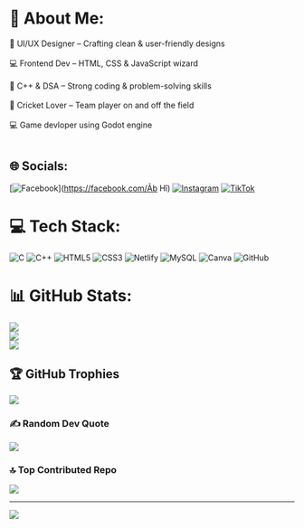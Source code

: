 # 💫 About Me:
🎨 UI/UX Designer – Crafting clean & user-friendly designs<br><br>💻 Frontend Dev – HTML, CSS & JavaScript wizard<br><br>🔢 C++ & DSA – Strong coding & problem-solving skills<br><br>🏏 Cricket Lover – Team player on and off the field<br><br>💻 Game devloper using Godot engine<br><br>


## 🌐 Socials:
[![Facebook](https://img.shields.io/badge/Facebook-%231877F2.svg?logo=Facebook&logoColor=white)](https://facebook.com/Ãb Hî) [![Instagram](https://img.shields.io/badge/Instagram-%23E4405F.svg?logo=Instagram&logoColor=white)](https://instagram.com/itr.abhitiwari) [![TikTok](https://img.shields.io/badge/TikTok-%23000000.svg?logo=TikTok&logoColor=white)](https://tiktok.com/@itr.abhi3) 

# 💻 Tech Stack:
![C](https://img.shields.io/badge/c-%2300599C.svg?style=for-the-badge&logo=c&logoColor=white) ![C++](https://img.shields.io/badge/c++-%2300599C.svg?style=for-the-badge&logo=c%2B%2B&logoColor=white) ![HTML5](https://img.shields.io/badge/html5-%23E34F26.svg?style=for-the-badge&logo=html5&logoColor=white) ![CSS3](https://img.shields.io/badge/css3-%231572B6.svg?style=for-the-badge&logo=css3&logoColor=white) ![Netlify](https://img.shields.io/badge/netlify-%23000000.svg?style=for-the-badge&logo=netlify&logoColor=#00C7B7) ![MySQL](https://img.shields.io/badge/mysql-4479A1.svg?style=for-the-badge&logo=mysql&logoColor=white) ![Canva](https://img.shields.io/badge/Canva-%2300C4CC.svg?style=for-the-badge&logo=Canva&logoColor=white) ![GitHub](https://img.shields.io/badge/github-%23121011.svg?style=for-the-badge&logo=github&logoColor=white)
# 📊 GitHub Stats:
![](https://github-readme-stats.vercel.app/api?username=Abhitiwari866&theme=great-gatsby&hide_border=false&include_all_commits=true&count_private=false)<br/>
![](https://nirzak-streak-stats.vercel.app/?user=Abhitiwari866&theme=great-gatsby&hide_border=false)<br/>
![](https://github-readme-stats.vercel.app/api/top-langs/?username=Abhitiwari866&theme=great-gatsby&hide_border=false&include_all_commits=true&count_private=false&layout=compact)

## 🏆 GitHub Trophies
![](https://github-profile-trophy.vercel.app/?username=Abhitiwari866&theme=buefy&no-frame=false&no-bg=true&margin-w=4)

### ✍️ Random Dev Quote
![](https://quotes-github-readme.vercel.app/api?type=horizontal&theme=merko)

### 🔝 Top Contributed Repo
![](https://github-contributor-stats.vercel.app/api?username=Abhitiwari866&limit=5&theme=dark&combine_all_yearly_contributions=true)

---
[![](https://visitcount.itsvg.in/api?id=Abhitiwari866&icon=0&color=0)](https://visitcount.itsvg.in)

<!-- Proudly created with GPRM ( https://gprm.itsvg.in ) -->
